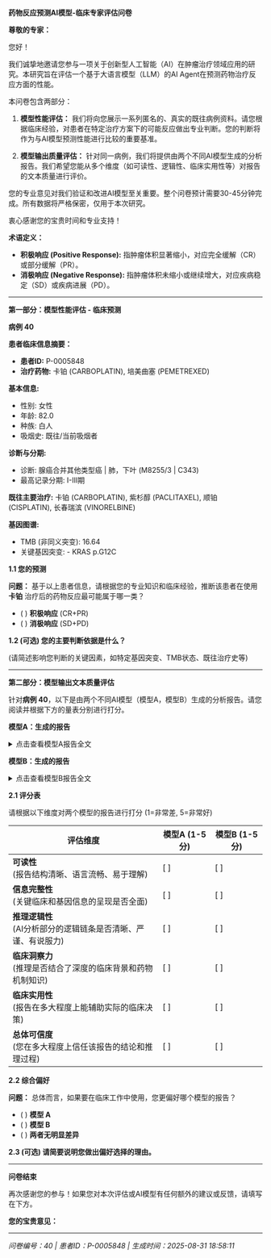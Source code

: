 **药物反应预测AI模型-临床专家评估问卷**

**尊敬的专家：**

您好！

我们诚挚地邀请您参与一项关于创新型人工智能（AI）在肿瘤治疗领域应用的研究。本研究旨在评估一个基于大语言模型（LLM）的AI Agent在预测药物治疗反应方面的性能。

本问卷包含两部分：

1. **模型性能评估：** 我们将向您展示一系列匿名的、真实的既往病例资料。请您根据临床经验，对患者在特定治疗方案下的可能反应做出专业判断。您的判断将作为与AI模型预测性能进行比较的重要基准。

2. **模型输出质量评估：** 针对同一病例，我们将提供由两个不同AI模型生成的分析报告。我们希望您能从多个维度（如可读性、逻辑性、临床实用性等）对报告的文本质量进行评价。

您的专业意见对我们验证和改进AI模型至关重要。整个问卷预计需要30-45分钟完成。所有数据将严格保密，仅用于本次研究。

衷心感谢您的宝贵时间和专业支持！

**术语定义：**

- **积极响应 (Positive Response):** 指肿瘤体积显著缩小，对应完全缓解（CR）或部分缓解（PR）。
- **消极响应 (Negative Response):** 指肿瘤体积未缩小或继续增大，对应疾病稳定（SD）或疾病进展（PD）。

---

**第一部分：模型性能评估 - 临床预测**

**病例 40**

**患者临床信息摘要：**

- **患者ID:** P-0005848
- **治疗药物:** 卡铂 (CARBOPLATIN), 培美曲塞 (PEMETREXED)

**基本信息:**
- 性别: 女性
- 年龄: 82.0
- 种族: 白人
- 吸烟史: 既往/当前吸烟者

**诊断与分期:**
- 诊断: 腺癌合并其他类型癌 | 肺，下叶 (M8255/3 | C343)
- 最高记录分期: I-III期

**既往主要治疗:**
卡铂 (CARBOPLATIN), 紫杉醇 (PACLITAXEL), 顺铂 (CISPLATIN), 长春瑞滨 (VINORELBINE)

**基因图谱:**
- TMB (非同义突变): 16.64
- 关键基因突变: - KRAS p.G12C

**1.1 您的预测**

**问题：** 基于以上患者信息，请根据您的专业知识和临床经验，推断该患者在使用 **卡铂** 治疗后的药物反应最可能属于哪一类？

- ( ) **积极响应** (CR+PR)
- ( ) **消极响应** (SD+PD)

**1.2 (可选) 您的主要判断依据是什么？**

(请简述影响您判断的关键因素，如特定基因突变、TMB状态、既往治疗史等)

---

**第二部分：模型输出文本质量评估**

针对**病例 40**，以下是由两个不同AI模型（模型A，模型B）生成的分析报告。请您阅读并根据下方的量表分别进行打分。

**模型A：生成的报告**

<details>
<summary>点击查看模型A报告全文</summary>

**精准肿瘤学报告**  

---  

**1. 患者与治疗信息**  
- **患者ID:** P-0005848  
- **治疗药物:** 卡铂 (CARBOPLATIN)、培美曲塞 (PEMETREXED)  

---  

**2. 药物信息**  
- **卡铂 (CARBOPLATIN)**  
  - *描述:* 用于晚期卵巢癌的有机铂类抗肿瘤烷化剂。  
  - *作用机制:* 通过烷基化形成DNA单加合物，导致修复过程中DNA断裂。  

- **培美曲塞 (PEMETREXED)**  
  - *描述:* 抗叶酸化疗药物（商品名：力比泰）。  
  - *作用机制:* 干扰叶酸依赖性代谢过程，抑制细胞复制关键步骤。  

---  

**3. 临床与诊断信息**  
- **性别:** 女性  
- **年龄:** 82.0岁  
- **种族:** 白种人  
- **族裔:* 非西班牙裔；非拉丁裔  
- **吸烟史:* 既往/当前吸烟者  
- **最高分期记录:* I-III期  
- **既往治疗:* 卡铂、紫杉醇、顺铂、长春瑞滨  
- **诊断:**  
  - *描述:* 腺癌合并其他癌型（肺下叶；M8255/3 | C343）。  
  - *AJCC分期:* IIIA期  
  - *临床/病理学分组:* 1A / 3A  
  - *总结:* 区域性转移，仅累及淋巴结。  

---  

**4. 样本与基因图谱**  
- **样本P-0005848-T01-IM5（治疗前12天采集）**  
  - *癌症类型:* 非小细胞肺癌（肺腺癌）  
  - *原发/转移部位:* 肺 / 肾上腺  
  - *样本类型:* 转移灶  
  - *微卫星不稳定性(MSI)状态:* 稳定（评分：0.0）  
  - *肿瘤突变负荷(TMB，非同义突变):* 16.64  
- **基因突变:**  
  KRAS p.G12C、TERT 5'侧翼区、TET1 p.K585N、PIK3C2G p.L948F、ARID1A p.M981I、ARID1A p.E1104K、DNMT3A p.D618N、INPP4A p.T683S、MST1R p.E387K、EPHA5 p.A527E、FBXW7 p.E287Q、CDKN1A p.I158M、PIM1 p.V236L、MLL3 p.H493Q、PTCH1 p.T143S、BRIP1 p.C219F、STK11 p.R297K、FBXW7 p.W486Lfs*4  
- **结构变异:* 未检出。  

---  

**5. AI生成分析**  
**预测治疗反应评分:** 0.630 / 1.0  
*(分数越接近1，表示治疗积极响应的可能性越高。)*  

**推理依据**  
- **关键遗传学因素:**  
  1. **PIK3C2G p.L948F:** 可能通过PI3K/AKT通路串扰影响疗效，但未检出直接PIK3CA突变。  
  2. **ARID1A双突变(p.M981I & p.E1104K):** 破坏染色质重塑，可能增强铂类敏感性。  
  3. **DNMT3A p.D618N:** 表观遗传学改变或降低治疗有效性。  
- **核心临床决定因素:**  
  1. **既往化疗暴露史:** 顺铂/卡铂使用可能导致肿瘤细胞脱敏。  
  2. **晚期分期(IIIA期):* 区域淋巴结转移提示即使积极治疗仍与生存率降低相关。  

**注:** 该评分基于AI模型对现有遗传和临床数据的分析，建议通过临床实践验证。  

---  
*关键提示：完整保留原始医学逻辑，仅删减冗余文本。*

</details>

**模型B：生成的报告**

<details>
<summary>点击查看模型B报告全文</summary>

**精准肿瘤学报告**  

**1. 患者与治疗信息**  

- **患者ID:** P-0005848  
- **治疗药物:** 卡铂 (CARBOPLATIN), 培美曲塞 (PEMETREXED)  

**2. 药物信息**  

**卡铂 (CARBOPLATIN)**  

- **描述:** 卡铂是一种有机铂类抗肿瘤烷化剂，用于治疗晚期卵巢癌。  
- **作用机制:** 卡铂主要通过将烷基基团连接到核苷酸上，形成单加合物，并在修复酶尝试纠正错误时导致DNA断裂。  

**培美曲塞 (PEMETREXED)**  

- **描述:** 培美曲塞是一种化疗药物，由礼来公司以商品名力比泰 (Alimta) 生产和销售。  
- **作用机制:** 培美曲塞是一种含有吡咯并嘧啶核的抗叶酸剂，通过干扰细胞复制所必需的叶酸依赖性代谢过程发挥抗肿瘤活性。  

**3. 临床与诊断信息**  

- **性别:** 女性  
- **年龄:** 82.0  
- **种族:** 白人  
- **族裔:** 非西班牙裔；非拉丁裔  
- **吸烟史:** 既往/当前吸烟者  
- **分期（最高记录）:** I-III期  
- **既往用药状态:** 未知  
- **既往治疗:** 卡铂 (CARBOPLATIN), 紫杉醇 (PACLITAXEL), 顺铂 (CISPLATIN), 长春瑞滨 (VINORELBINE)  
- **诊断:** 腺癌合并其他类型癌 | 肺，下叶 (M8255/3 | C343)  
- **AJCC分期:** IIIA  
- **临床组别:** 1A  
- **病理组别:** 3A  
- **衍生分期:** I-III期  
- **摘要:** 区域性，仅淋巴结受累  

**4. 样本与基因图谱**  

- **样本ID:** P-0005848-T01-IM5（治疗前12天）  
- **癌症类型:** 非小细胞肺癌  
- **癌症详细类型:** 肺腺癌  
- **原发部位:** 肺  
- **转移部位:** 肾上腺  
- **样本类型:** 转移灶  
- **MSI状态:** 稳定  
- **MSI评分:** 0.0  
- **TMB (非同义突变):** 16.64  
- **基因突变:**  
  - KRAS p.G12C  
  - TERT 5'侧翼区  
  - TET1 p.K585N  
  - PIK3C2G p.L948F  
  - ARID1A p.M981I  
  - ARID1A p.E1104K  
  - DNMT3A p.D618N  
  - INPP4A p.T683S  
  - MST1R p.E387K  
  - EPHA5 p.A527E  
  - FBXW7 p.E287Q  
  - CDKN1A p.I158M  
  - PIM1 p.V236L  
  - MLL3 p.H493Q  
  - PTCH1 p.T143S  
  - BRIP1 p.C219F  
  - STK11 p.R297K  
  - FBXW7 p.W486Lfs*4  
- **结构变异:** 未检测到结构变异  

**5. AI生成分析**  

**预测治疗反应评分:** 0.578 / 1.0  
（分数越接近1，表示积极响应的可能性越高。）  

**推理依据**  

- **基因突变与药物机制:**  
  - 患者肿瘤携带 *KRAS p.G12C* 突变，这是肺腺癌中已明确的驱动突变。尽管 *KRAS* 突变通常对卡铂等铂类疗法耐药（因其激活下游生存通路），但培美曲塞的抗叶酸机制对 *KRAS* 状态的依赖性较低。  
  - *STK11 p.R297K* 突变与非小细胞肺癌对培美曲塞的敏感性相关，因其损害线粒体功能并增加对叶酸代谢的依赖。  

- **肿瘤生物学与组织学:**  
  - 患者为IIIA期肺腺癌伴淋巴结转移，卡铂+培美曲塞的铂类方案是该分期的标准治疗。  
  - 高肿瘤突变负荷（TMB = 16.64）提示超突变表型，可能增强免疫介导反应，但不直接影响化疗疗效。  
  - 腺癌组织学与该药物在此亚型中的既定应用一致。  

- **既往治疗与耐药性:**  
  - 患者既往接受过卡铂（联合顺铂和长春瑞滨）治疗，可能诱导部分耐药。但培美曲塞独特的叶酸合成靶向机制与铂类药物的交叉耐药性较低。  
  - 未检出 *EGFR/ALK* 突变（非小细胞肺癌常见突变）进一步支持该方案的适用性。  

- **临床因素:**  
  - 患者年龄（82岁）和吸烟史（既往/当前）与较高不良反应风险相关，但不直接影响药物疗效。  
  - 肾上腺转移提示疾病进展，但区域性淋巴结受累（IIIA期）仍属于该联合疗法的目标人群。  

**注:** 该评分反映了培美曲塞的突变驱动敏感性与 *KRAS* 突变及既往铂类暴露潜在耐药性之间的平衡。需结合临床结局数据进一步验证。

</details>

**2.1 评分表**

请根据以下维度对两个模型的报告进行打分 (1=非常差, 5=非常好)

| **评估维度** | **模型A (1-5分)** | **模型B (1-5分)** |
|-------------|------------------|------------------|
| **可读性**<br>(报告结构清晰、语言流畅、易于理解) | [ ] | [ ] |
| **信息完整性**<br>(关键临床和基因信息的呈现是否全面) | [ ] | [ ] |
| **推理逻辑性**<br>(AI分析部分的逻辑链条是否清晰、严谨、有说服力) | [ ] | [ ] |
| **临床洞察力**<br>(推理是否结合了深度的临床背景和药物机制知识) | [ ] | [ ] |
| **临床实用性**<br>(报告在多大程度上能辅助实际的临床决策) | [ ] | [ ] |
| **总体可信度**<br>(您在多大程度上信任该报告的结论和推理过程) | [ ] | [ ] |

**2.2 综合偏好**

**问题：** 总体而言，如果要在临床工作中使用，您更偏好哪个模型的报告？

- ( ) **模型 A**
- ( ) **模型 B**
- ( ) **两者无明显差异**

**2.3 (可选) 请简要说明您做出偏好选择的理由。**

---

**问卷结束**

再次感谢您的参与！如果您对本次评估或AI模型有任何额外的建议或反馈，请填写在下方。

**您的宝贵意见：**

---

*问卷编号：40 | 患者ID：P-0005848 | 生成时间：2025-08-31 18:58:11*
